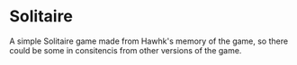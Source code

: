 # Solitaire
A simple Solitaire game made from Hawhk's memory of the game, so there could be some in consitencis from other versions of the game.